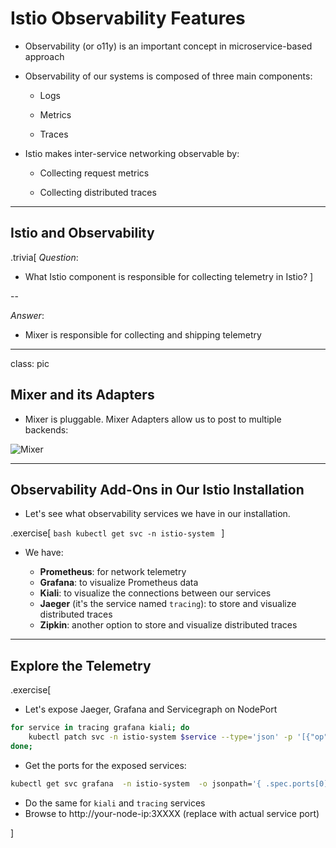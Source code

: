 # Istio Observability Features

- Observability (or o11y) is an important concept in microservice-based approach

- Observability of our systems is composed of three main components:

  - Logs

  - Metrics

  - Traces

- Istio makes inter-service networking observable by:

  - Collecting request metrics

  - Collecting distributed traces
---
## Istio and Observability

.trivia[
*Question*:

- What Istio component is responsible for collecting telemetry in Istio?
]

--

*Answer*:

- Mixer is responsible for collecting and shipping telemetry 

---

class: pic

## Mixer and its Adapters

- Mixer is pluggable. Mixer Adapters allow us to post to multiple backends:

![Mixer](images/adapters.svg)

---

## Observability Add-Ons in Our Istio Installation

- Let's see what observability services we have in our installation.

.exercise[
    ```bash
    kubectl get svc -n istio-system
    ```
]

- We have: 

  - **Prometheus**: for network telemetry
  - **Grafana**: to visualize Prometheus data
  - **Kiali**: to visualize the connections between our services
  - **Jaeger** (it's the service named `tracing`): to store and visualize distributed traces
  - **Zipkin**: another option to store and visualize distributed traces

---

## Explore the Telemetry

.exercise[
- Let's expose Jaeger, Grafana and Servicegraph on NodePort

```bash
for service in tracing grafana kiali; do
    kubectl patch svc -n istio-system $service --type='json' -p '[{"op":"replace","path":"/spec/type","value":"NodePort"}]'
done;
```
- Get the ports for the exposed services:

```bash
kubectl get svc grafana  -n istio-system  -o jsonpath='{ .spec.ports[0].nodePort }{"\n"}'
```

- Do the same for `kiali` and `tracing` services
- Browse to http://your-node-ip:3XXXX (replace with actual service port) 
    
]

